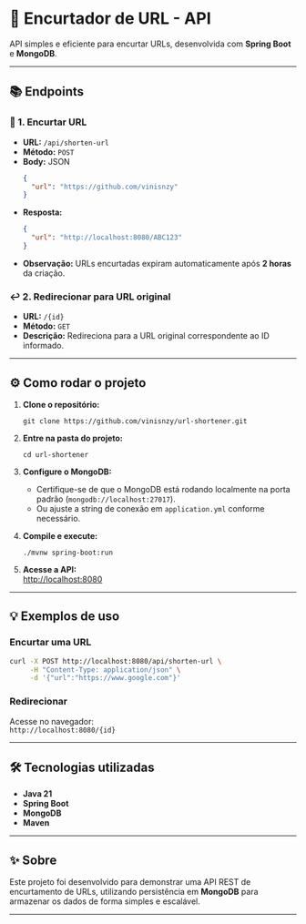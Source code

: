 # 🚀 Encurtador de URL - API

API simples e eficiente para encurtar URLs, desenvolvida com **Spring Boot** e **MongoDB**.

---

## 📚 Endpoints

### 🔗 1. Encurtar URL

- **URL:** `/api/shorten-url`
- **Método:** `POST`
- **Body:** JSON
    ```json
    {
      "url": "https://github.com/vinisnzy"
    }
    ```
- **Resposta:** 
    ```json
    {
      "url": "http://localhost:8080/ABC123"
    }
    ```
- **Observação:** URLs encurtadas expiram automaticamente após **2 horas** da criação.

### ↩️ 2. Redirecionar para URL original

- **URL:** `/{id}`
- **Método:** `GET`
- **Descrição:** Redireciona para a URL original correspondente ao ID informado.

---

## ⚙️ Como rodar o projeto

1. **Clone o repositório:**
    ```
    git clone https://github.com/vinisnzy/url-shortener.git
    ```
2. **Entre na pasta do projeto:**
    ```
    cd url-shortener
    ```
3. **Configure o MongoDB:**
    - Certifique-se de que o MongoDB está rodando localmente na porta padrão (`mongodb://localhost:27017`).
    - Ou ajuste a string de conexão em `application.yml` conforme necessário.


4. **Compile e execute:**
    ```
    ./mvnw spring-boot:run
    ```
5. **Acesse a API:**  
   [http://localhost:8080](http://localhost:8080)

---

## 💡 Exemplos de uso

### Encurtar uma URL

```bash
curl -X POST http://localhost:8080/api/shorten-url \
     -H "Content-Type: application/json" \
     -d '{"url":"https://www.google.com"}'
```

### Redirecionar

Acesse no navegador:  
`http://localhost:8080/{id}`

---

## 🛠️ Tecnologias utilizadas

- **Java 21**
- **Spring Boot**
- **MongoDB**
- **Maven**

---

## ✨ Sobre

Este projeto foi desenvolvido para demonstrar uma API REST de encurtamento de URLs, utilizando persistência em **MongoDB** para armazenar os dados de forma simples e escalável.

---

